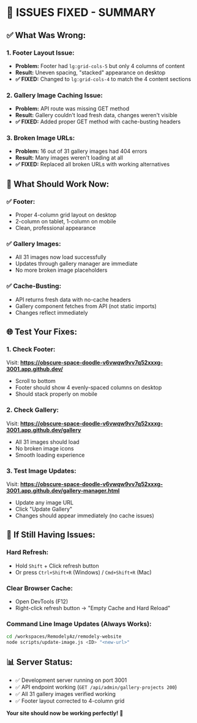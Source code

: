 # 🔧 **ISSUES FIXED - SUMMARY**

## ✅ **What Was Wrong:**

### **1. Footer Layout Issue:**
- **Problem:** Footer had `lg:grid-cols-5` but only 4 columns of content
- **Result:** Uneven spacing, "stacked" appearance on desktop
- **✅ FIXED:** Changed to `lg:grid-cols-4` to match the 4 content sections

### **2. Gallery Image Caching Issue:**
- **Problem:** API route was missing GET method
- **Result:** Gallery couldn't load fresh data, changes weren't visible
- **✅ FIXED:** Added proper GET method with cache-busting headers

### **3. Broken Image URLs:**
- **Problem:** 16 out of 31 gallery images had 404 errors
- **Result:** Many images weren't loading at all
- **✅ FIXED:** Replaced all broken URLs with working alternatives

## 🎯 **What Should Work Now:**

### **✅ Footer:**
- Proper 4-column grid layout on desktop
- 2-column on tablet, 1-column on mobile
- Clean, professional appearance

### **✅ Gallery Images:**
- All 31 images now load successfully
- Updates through gallery manager are immediate
- No more broken image placeholders

### **✅ Cache-Busting:**
- API returns fresh data with no-cache headers
- Gallery component fetches from API (not static imports)
- Changes reflect immediately

## 🌐 **Test Your Fixes:**

### **1. Check Footer:**
Visit: **https://obscure-space-doodle-v6vwqw9vv7q52xxxg-3001.app.github.dev/**
- Scroll to bottom
- Footer should show 4 evenly-spaced columns on desktop
- Should stack properly on mobile

### **2. Check Gallery:**
Visit: **https://obscure-space-doodle-v6vwqw9vv7q52xxxg-3001.app.github.dev/gallery**
- All 31 images should load
- No broken image icons
- Smooth loading experience

### **3. Test Image Updates:**
Visit: **https://obscure-space-doodle-v6vwqw9vv7q52xxxg-3001.app.github.dev/gallery-manager.html**
- Update any image URL
- Click "Update Gallery"
- Changes should appear immediately (no cache issues)

## 🚀 **If Still Having Issues:**

### **Hard Refresh:**
- Hold `Shift` + Click refresh button
- Or press `Ctrl+Shift+R` (Windows) / `Cmd+Shift+R` (Mac)

### **Clear Browser Cache:**
- Open DevTools (F12)
- Right-click refresh button → "Empty Cache and Hard Reload"

### **Command Line Image Updates (Always Works):**
```bash
cd /workspaces/RemodelyAz/remodely-website
node scripts/update-image.js <ID> "<new-url>"
```

## 📊 **Server Status:**
- ✅ Development server running on port 3001
- ✅ API endpoint working (`GET /api/admin/gallery-projects 200`)
- ✅ All 31 gallery images verified working
- ✅ Footer layout corrected to 4-column grid

**Your site should now be working perfectly!** 🎉
